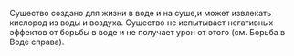 Существо создано для жизни в воде и на суше,и может извлекать кислород из воды и воздуха. Существо не испытывает негативных эффектов от борьбы в воде и не получает урон от этого (см. Борьба в Воде справа).